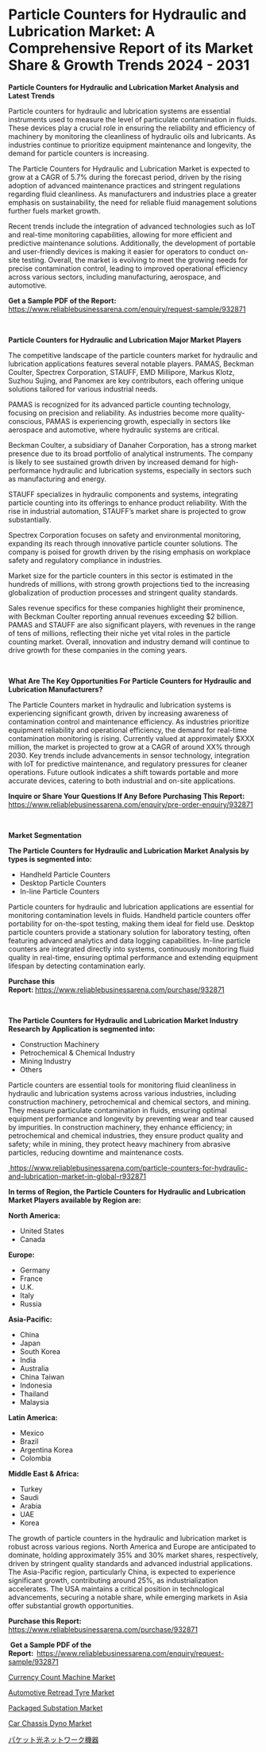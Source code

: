 <p><h1>Particle Counters for Hydraulic and Lubrication Market: A Comprehensive Report of its Market Share & Growth Trends 2024 - 2031</h1></p><p><strong>Particle Counters for Hydraulic and Lubrication Market Analysis and Latest Trends</strong></p>
<p><p>Particle counters for hydraulic and lubrication systems are essential instruments used to measure the level of particulate contamination in fluids. These devices play a crucial role in ensuring the reliability and efficiency of machinery by monitoring the cleanliness of hydraulic oils and lubricants. As industries continue to prioritize equipment maintenance and longevity, the demand for particle counters is increasing.</p><p>The Particle Counters for Hydraulic and Lubrication Market is expected to grow at a CAGR of 5.7% during the forecast period, driven by the rising adoption of advanced maintenance practices and stringent regulations regarding fluid cleanliness. As manufacturers and industries place a greater emphasis on sustainability, the need for reliable fluid management solutions further fuels market growth.</p><p>Recent trends include the integration of advanced technologies such as IoT and real-time monitoring capabilities, allowing for more efficient and predictive maintenance solutions. Additionally, the development of portable and user-friendly devices is making it easier for operators to conduct on-site testing. Overall, the market is evolving to meet the growing needs for precise contamination control, leading to improved operational efficiency across various sectors, including manufacturing, aerospace, and automotive.</p></p>
<p><strong>Get a Sample PDF of the Report:&nbsp;</strong> <a href="https://www.reliablebusinessarena.com/enquiry/request-sample/932871">https://www.reliablebusinessarena.com/enquiry/request-sample/932871</a></p>
<p>&nbsp;</p>
<p><strong>Particle Counters for Hydraulic and Lubrication Major Market Players</strong></p>
<p><p>The competitive landscape of the particle counters market for hydraulic and lubrication applications features several notable players. PAMAS, Beckman Coulter, Spectrex Corporation, STAUFF, EMD Millipore, Markus Klotz, Suzhou Sujing, and Panomex are key contributors, each offering unique solutions tailored for various industrial needs.</p><p>PAMAS is recognized for its advanced particle counting technology, focusing on precision and reliability. As industries become more quality-conscious, PAMAS is experiencing growth, especially in sectors like aerospace and automotive, where hydraulic systems are critical.</p><p>Beckman Coulter, a subsidiary of Danaher Corporation, has a strong market presence due to its broad portfolio of analytical instruments. The company is likely to see sustained growth driven by increased demand for high-performance hydraulic and lubrication systems, especially in sectors such as manufacturing and energy.</p><p>STAUFF specializes in hydraulic components and systems, integrating particle counting into its offerings to enhance product reliability. With the rise in industrial automation, STAUFF’s market share is projected to grow substantially.</p><p>Spectrex Corporation focuses on safety and environmental monitoring, expanding its reach through innovative particle counter solutions. The company is poised for growth driven by the rising emphasis on workplace safety and regulatory compliance in industries.</p><p>Market size for the particle counters in this sector is estimated in the hundreds of millions, with strong growth projections tied to the increasing globalization of production processes and stringent quality standards.</p><p>Sales revenue specifics for these companies highlight their prominence, with Beckman Coulter reporting annual revenues exceeding $2 billion. PAMAS and STAUFF are also significant players, with revenues in the range of tens of millions, reflecting their niche yet vital roles in the particle counting market. Overall, innovation and industry demand will continue to drive growth for these companies in the coming years.</p></p>
<p>&nbsp;</p>
<p><strong>What Are The Key Opportunities For Particle Counters for Hydraulic and Lubrication Manufacturers?</strong></p>
<p><p>The Particle Counters market in hydraulic and lubrication systems is experiencing significant growth, driven by increasing awareness of contamination control and maintenance efficiency. As industries prioritize equipment reliability and operational efficiency, the demand for real-time contamination monitoring is rising. Currently valued at approximately $XXX million, the market is projected to grow at a CAGR of around XX% through 2030. Key trends include advancements in sensor technology, integration with IoT for predictive maintenance, and regulatory pressures for cleaner operations. Future outlook indicates a shift towards portable and more accurate devices, catering to both industrial and on-site applications.</p></p>
<p><strong>Inquire or Share Your Questions If Any Before Purchasing This Report:</strong> <a href="https://www.reliablebusinessarena.com/enquiry/pre-order-enquiry/932871">https://www.reliablebusinessarena.com/enquiry/pre-order-enquiry/932871</a></p>
<p>&nbsp;</p>
<p><strong>Market Segmentation</strong></p>
<p><strong>The Particle Counters for Hydraulic and Lubrication Market Analysis by types is segmented into:</strong></p>
<p><ul><li>Handheld Particle Counters</li><li>Desktop Particle Counters</li><li>In-line Particle Counters</li></ul></p>
<p><p>Particle counters for hydraulic and lubrication applications are essential for monitoring contamination levels in fluids. Handheld particle counters offer portability for on-the-spot testing, making them ideal for field use. Desktop particle counters provide a stationary solution for laboratory testing, often featuring advanced analytics and data logging capabilities. In-line particle counters are integrated directly into systems, continuously monitoring fluid quality in real-time, ensuring optimal performance and extending equipment lifespan by detecting contamination early.</p></p>
<p><strong>Purchase this Report:&nbsp;</strong><a href="https://www.reliablebusinessarena.com/purchase/932871">https://www.reliablebusinessarena.com/purchase/932871</a></p>
<p>&nbsp;</p>
<p><strong>The Particle Counters for Hydraulic and Lubrication Market Industry Research by Application is segmented into:</strong></p>
<p><ul><li>Construction Machinery</li><li>Petrochemical & Chemical Industry</li><li>Mining Industry</li><li>Others</li></ul></p>
<p><p>Particle counters are essential tools for monitoring fluid cleanliness in hydraulic and lubrication systems across various industries, including construction machinery, petrochemical and chemical sectors, and mining. They measure particulate contamination in fluids, ensuring optimal equipment performance and longevity by preventing wear and tear caused by impurities. In construction machinery, they enhance efficiency; in petrochemical and chemical industries, they ensure product quality and safety; while in mining, they protect heavy machinery from abrasive particles, reducing downtime and maintenance costs.</p></p>
<p><a href="https://www.reliablebusinessarena.com/particle-counters-for-hydraulic-and-lubrication-market-in-global-r932871">&nbsp;https://www.reliablebusinessarena.com/particle-counters-for-hydraulic-and-lubrication-market-in-global-r932871</a></p>
<p><strong>In terms of Region, the Particle Counters for Hydraulic and Lubrication Market Players available by Region are:</strong></p>
<p>
    <p> <strong> North America: </strong>
        <ul>
            <li>United States</li>
            <li>Canada</li>
        </ul>
        </p> 
    <p> <strong> Europe: </strong>
        <ul>
            <li>Germany</li>
            <li>France</li>
            <li>U.K.</li>
            <li>Italy</li>
            <li>Russia</li>
        </ul>
        </p> 
    <p> <strong> Asia-Pacific: </strong>
        <ul>
            <li>China</li>
            <li>Japan</li>
            <li>South Korea</li>
            <li>India</li>
            <li>Australia</li>
            <li>China Taiwan</li>
            <li>Indonesia</li>
            <li>Thailand</li>
            <li>Malaysia</li>
        </ul>
        </p> 
    <p> <strong> Latin America: </strong>
        <ul>
            <li>Mexico</li>
            <li>Brazil</li>
            <li>Argentina Korea</li>
            <li>Colombia</li>
        </ul>
        </p> 
    <p> <strong> Middle East & Africa: </strong>
        <ul>
            <li>Turkey</li>
            <li>Saudi</li>
            <li>Arabia</li>
            <li>UAE</li>
            <li>Korea</li>
        </ul>
    </p>
    </p>
<p><p>The growth of particle counters in the hydraulic and lubrication market is robust across various regions. North America and Europe are anticipated to dominate, holding approximately 35% and 30% market shares, respectively, driven by stringent quality standards and advanced industrial applications. The Asia-Pacific region, particularly China, is expected to experience significant growth, contributing around 25%, as industrialization accelerates. The USA maintains a critical position in technological advancements, securing a notable share, while emerging markets in Asia offer substantial growth opportunities.</p></p>
<p><strong>Purchase this Report: </strong><a href="https://www.reliablebusinessarena.com/purchase/932871">https://www.reliablebusinessarena.com/purchase/932871</a></p>
<p>&nbsp;<strong>Get a Sample PDF of the Report:&nbsp;&nbsp;</strong><a href="https://www.reliablebusinessarena.com/enquiry/request-sample/932871">https://www.reliablebusinessarena.com/enquiry/request-sample/932871</a></p>
<p><strong></strong></p>
<p><p><a href="https://medium.com/@francesprichey/the-currency-count-machine-market-prioritizes-cost-control-and-efficiency-enhancement-ec5a6bb5fe77">Currency Count Machine Market</a></p><p><a href="https://issuu.com/reportprime-2/docs/automotive-retread-tyre-market-size_f63b08961769ef">Automotive Retread Tyre Market</a></p><p><a href="https://medium.com/@francesprichey/this-packaged-substation-market-research-report-evaluates-the-key-market-trends-drivers-and-a694c2a0f39b">Packaged Substation Market</a></p><p><a href="https://issuu.com/reportprime-2/docs/car-chassis-dyno-market-size-2030.p_849a4ae600c443">Car Chassis Dyno Market</a></p><p><a href="https://marciimhc.medium.com/%E3%83%91%E3%82%B1%E3%83%83%E3%83%88%E5%85%89%E3%83%8D%E3%83%83%E3%83%88%E3%83%AF%E3%83%BC%E3%82%AD%E3%83%B3%E3%82%B0%E6%A9%9F%E5%99%A8%E5%B8%82%E5%A0%B4%E3%81%AE%E3%82%B5%E3%82%A4%E3%82%BA%E3%81%A8%E3%82%B7%E3%82%A7%E3%82%A2%E5%88%86%E6%9E%90-%E6%88%90%E9%95%B7%E3%83%88%E3%83%AC%E3%83%B3%E3%83%89%E3%81%A8%E4%BA%88%E6%B8%AC-2024-2031-d306a5ad8a8e">パケット光ネットワーク機器</a></p></p>